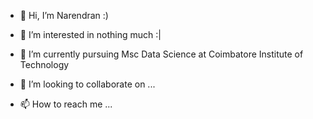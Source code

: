 - 👋 Hi, I’m Narendran :)

- 👀 I’m interested in nothing much :|

- 🌱 I’m currently pursuing Msc Data Science at Coimbatore Institute of Technology

- 💞️ I’m looking to collaborate on ...

- 📫 How to reach me ...

<!---
Naren727/Naren727 is a ✨ special ✨ repository because its `README.md` (this file) appears on your GitHub profile.
You can click the Preview link to take a look at your changes.
--->
